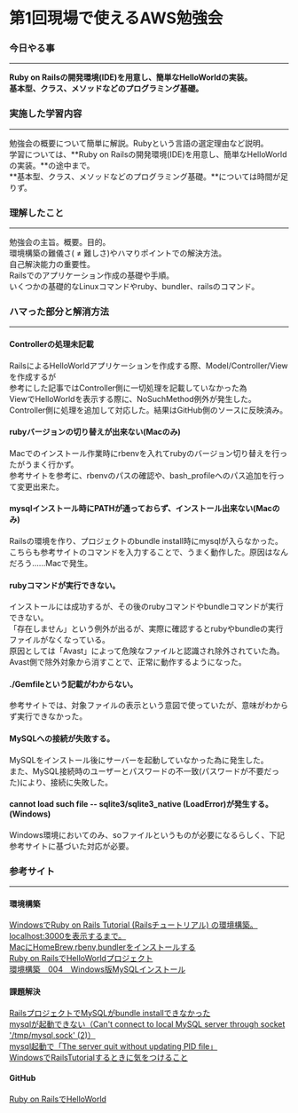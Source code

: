 # 第1回現場で使えるAWS勉強会

### 今日やる事
****
**Ruby on Railsの開発環境(IDE)を用意し、簡単なHelloWorldの実装。**  
**基本型、クラス、メソッドなどのプログラミング基礎。**


### 実施した学習内容
****
勉強会の概要について簡単に解説。Rubyという言語の選定理由など説明。  
学習については、**Ruby on Railsの開発環境(IDE)を用意し、簡単なHelloWorldの実装。**の途中まで。  
**基本型、クラス、メソッドなどのプログラミング基礎。**については時間が足りず。


### 理解したこと
****
勉強会の主旨。概要。目的。  
環境構築の難儀さ( ≠ 難しさ)やハマりポイントでの解決方法。  
自己解決能力の重要性。  
Railsでのアプリケーション作成の基礎や手順。  
いくつかの基礎的なLinuxコマンドやruby、bundler、railsのコマンド。


### ハマった部分と解消方法
****
#### Controllerの処理未記載
RailsによるHelloWorldアプリケーションを作成する際、Model/Controller/Viewを作成するが  
参考にした記事ではController側に一切処理を記載していなかった為  
ViewでHelloWorldを表示する際に、NoSuchMethod例外が発生した。  
Controller側に処理を追加して対応した。結果はGitHub側のソースに反映済み。  

#### rubyバージョンの切り替えが出来ない(Macのみ)
Macでのインストール作業時にrbenvを入れてrubyのバージョン切り替えを行ったがうまく行かず。  
参考サイトを参考に、rbenvのパスの確認や、bash_profileへのパス追加を行って変更出来た。  

#### mysqlインストール時にPATHが通っておらず、インストール出来ない(Macのみ)
Railsの環境を作り、プロジェクトのbundle install時にmysqlが入らなかった。  
こちらも参考サイトのコマンドを入力することで、うまく動作した。原因はなんだろう……Macで発生。  

#### rubyコマンドが実行できない。
インストールには成功するが、その後のrubyコマンドやbundleコマンドが実行できない。  
「存在しません」という例外が出るが、実際に確認するとrubyやbundleの実行ファイルがなくなっている。  
原因としては「Avast」によって危険なファイルと認識され除外されていた為。  
Avast側で除外対象から消すことで、正常に動作するようになった。

#### ./Gemfileという記載がわからない。
参考サイトでは、対象ファイルの表示という意図で使っていたが、意味がわからず実行できなかった。

#### MySQLへの接続が失敗する。
MySQLをインストール後にサーバーを起動していなかった為に発生した。  
また、MySQL接続時のユーザーとパスワードの不一致(パスワードが不要だった)により、接続に失敗した。

#### cannot load such file -- sqlite3/sqlite3_native (LoadError)が発生する。(Windows)
Windows環境においてのみ、soファイルというものが必要になるらしく、下記参考サイトに基づいた対応が必要。


### 参考サイト
****
#### 環境構築
[WindowsでRuby on Rails Tutorial (Railsチュートリアル) の環境構築。localhost:3000を表示するまで。](https://azumayuri.hatenablog.com/entry/2018/08/08/034005)  
[MacにHomeBrew,rbenv,bundlerをインストールする](https://qiita.com/shinkuFencer/items/3679cfd966f6a61ccd1b)  
[Ruby on RailsでHelloWorldプロジェクト](https://qiita.com/Knoth/items/8627c33fcd926ff014a4)  
[環境構築　004　Windows版MySQLインストール](https://qiita.com/KeisyaRinco/items/c3074d8450cad96f7e4f)  

#### 課題解決
[RailsプロジェクトでMySQLがbundle installできなかった](https://qiita.com/akito19/items/e1dc54f907987e688cc0)  
[mysqlが起動できない（Can't connect to local MySQL server through socket '/tmp/mysql.sock' (2)）](https://qiita.com/carotene4035/items/e00076fe3990b9178cc0)  
[mysql起動で「The server quit without updating PID file」](https://qiita.com/mogetarou/items/e34ca51d3756d55d7800)  
[WindowsでRailsTutorialするときに気をつけること](https://qiita.com/jun_moka/items/a83a8149bc97cedc16b5)  

#### GitHub
[Ruby on RailsでHelloWorld](https://github.com/koujienami/HelloWorld)